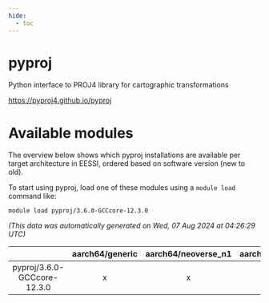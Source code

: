 ```yaml
---
hide:
  - toc
---
```


pyproj
======


Python interface to PROJ4 library for cartographic transformations

https://pyproj4.github.io/pyproj
# Available modules


The overview below shows which pyproj installations are available per target architecture in EESSI, ordered based on software version (new to old).

To start using pyproj, load one of these modules using a `module load` command like:

```shell
module load pyproj/3.6.0-GCCcore-12.3.0
```

*(This data was automatically generated on Wed, 07 Aug 2024 at 04:26:29 UTC)*  

| |aarch64/generic|aarch64/neoverse_n1|aarch64/neoverse_v1|x86_64/generic|x86_64/amd/zen2|x86_64/amd/zen3|x86_64/amd/zen4|x86_64/intel/haswell|x86_64/intel/skylake_avx512|
| :---: | :---: | :---: | :---: | :---: | :---: | :---: | :---: | :---: | :---: |
|pyproj/3.6.0-GCCcore-12.3.0|x|x|x|x|x|x|x|x|x|
